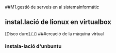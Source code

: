 ##M1.gestió de serveis en al sistemainformátic 
## instal.lació de lionux en virtualbox 

[Disco duro].(./)
###creació de la màquina virtual
### instala-lació d'unbuntu
